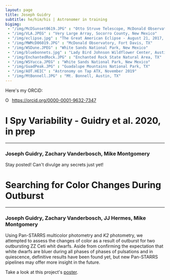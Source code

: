 ```yaml
---
layout: page
title: Joseph Guidry 
subtitle: he/him/his | Astronomer in training
bigimg:
 - "/img/McDSunset0619.JPG" : "Otto Struve Telescope, McDonald Observatory, Fort Davis, TX"
 - "/img/VLA.JPEG" : "Very Large Array, Socorro County, New Mexico"
 - "/img/eclipse.jpg" : "The Great American Eclipse - August 21, 2017, Johnson City, IL"
 - "/img/MWMcD06019.JPG" : "McDonald Observatory, Fort Davis, TX"
 - "/img/WSDune.JPEG" : "White Sands National Park, New Mexico"
 - "/img/bluebonnets.jpg" : "Lady Bird Johnson Wildflower Center, Austin, TX"
 - "/img/EnchantedRock.JPG" : "Enchanted Rock State Natural Area, TX"
 - "/img/WSYucca.JPEG" : "White Sands National Park, New Mexico"
 - "/img/GuadPeak.JPG" : "Guadalupe Mountains National Park, TX"
 - "/img/AOT.HEIC" : "Astronomy on Tap ATX, November 2019"
 - "/img/MtBonnell.JPG" : "Mt. Bonnell, Austin, TX"
---
```


Here's my ORCiD: <div itemscope itemtype="https://schema.org/Person"><a itemprop="sameAs" content="https://orcid.org/0000-0001-9632-7347" href="https://orcid.org/0000-0001-9632-7347" target="orcid.widget" rel="me noopener noreferrer" style="vertical-align:top;"><img src="https://orcid.org/sites/default/files/images/orcid_16x16.png" style="width:1em;margin-right:.5em;" alt="ORCID iD icon">https://orcid.org/0000-0001-9632-7347</a></div>

# I Spy Variability - Guidry et al. 2020, in prep
--------------------------------------------
### Joseph Guidry, Zachary Vanderbosch, Mike Montgomery

Stay posted! Can't divulge any secrets just yet!

# Searching for Color Changes During Outburst
--------------------------------------------
### Joseph Guidry, Zachary Vanderbosch, JJ Hermes, Mike Montgomery

Using Pan-STARRS multicolor photometry and *K2* photometry, we attempted to assess the changes of color as a result of outburst for two outbursting ZZ Ceti whit dwarfs.
Aside from confirming the expectation that white dwarfs are bluer during all phases of phases of pulsations and in quiescence, definitive results have been found yet, but new Pan-STARRS pipelines may offer more insight in the future.

Take a look at this project's [poster](https://github.com/astrojoeg/astrojoeg.github.io/blob/master/posters/Color_Changes_Poster_URF20.pdf).
